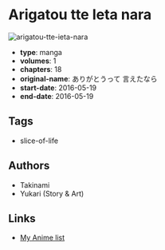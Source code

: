 # Arigatou tte Ieta nara

![arigatou-tte-ieta-nara](https://cdn.myanimelist.net/images/manga/1/226925.jpg)

-   **type**: manga
-   **volumes**: 1
-   **chapters**: 18
-   **original-name**: ありがとうって 言えたなら
-   **start-date**: 2016-05-19
-   **end-date**: 2016-05-19

## Tags

-   slice-of-life

## Authors

-   Takinami
-   Yukari (Story & Art)

## Links

-   [My Anime list](https://myanimelist.net/manga/124357/Arigatou_tte_Ieta_nara)

